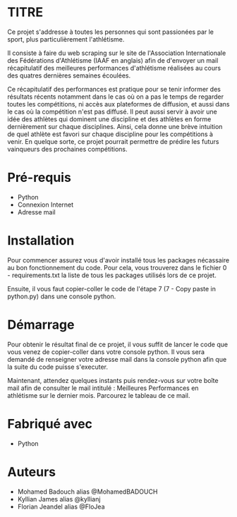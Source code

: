 # TITRE 

Ce projet s'addresse à toutes les personnes qui sont passionées par le sport, plus particulièrement l'athlétisme.

Il consiste à faire du web scraping sur le site de l'Association Internationale des Fédérations d'Athlétisme (IAAF en anglais) afin de d'envoyer un mail récapitulatif des meilleures performances d'athlétisme réalisées au cours des quatres dernières semaines écoulées.

Ce récapitulatif des performances est pratique pour se tenir informer des résultats récents notamment dans le cas où on a pas le temps de regarder toutes les compétitions, ni accès aux plateformes de diffusion, et aussi dans le cas où la compétition n'est pas diffusé.
Il peut aussi servir à avoir une idée des athlètes qui dominent une discipline et des athlètes en forme dernièrement sur chaque disciplines. Ainsi, cela donne une brève intuition de quel athlète est favori sur chaque discipline pour les compétitions à venir. En quelque sorte, ce projet pourrait permettre de prédire les futurs vainqueurs des prochaines compétitions. 

# Pré-requis

- Python
- Connexion Internet
- Adresse mail 

# Installation

Pour commencer assurez vous d'avoir installé tous les packages nécassaire au bon fonctionnement du code. Pour cela, vous trouverez dans le fichier 0 - requirements.txt la liste de tous les packages utilisés lors de ce projet.

Ensuite, il vous faut copier-coller le code de l'étape 7 (7 - Copy paste in python.py) dans une console python.

# Démarrage

Pour obtenir le résultat final de ce projet, il vous suffit de lancer le code que vous venez de copier-coller dans votre console python.
Il vous sera demandé de renseigner votre adresse mail dans la console python afin que la suite du code puisse s'executer.

Maintenant, attendez quelques instants puis rendez-vous sur votre boîte mail afin de consulter le mail intitulé : Meilleures Performances en athlétisme sur le dernier mois. Parcourez le tableau de ce mail.

# Fabriqué avec

- Python

# Auteurs 

- Mohamed Badouch alias @MohamedBADOUCH
- Kyllian James alias @kyllianj
- Florian Jeandel alias @FloJea
